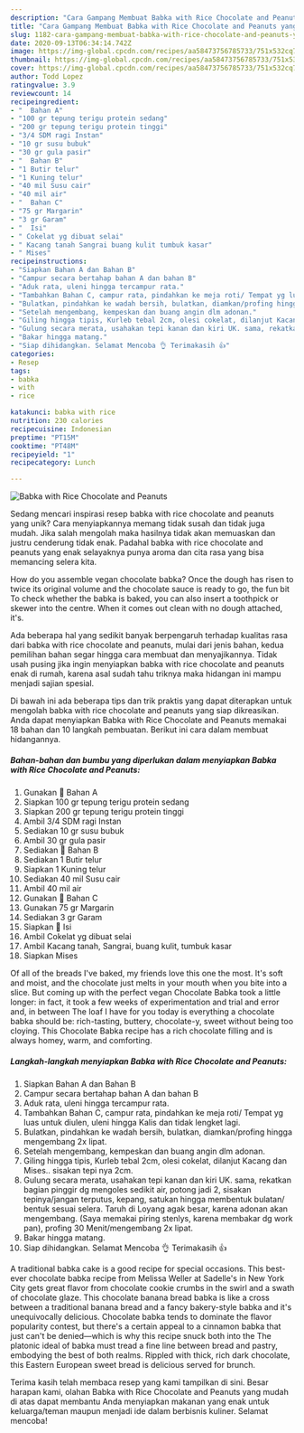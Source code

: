 ```yaml
---
description: "Cara Gampang Membuat Babka with Rice Chocolate and Peanuts yang Bikin Ngiler"
title: "Cara Gampang Membuat Babka with Rice Chocolate and Peanuts yang Bikin Ngiler"
slug: 1182-cara-gampang-membuat-babka-with-rice-chocolate-and-peanuts-yang-bikin-ngiler
date: 2020-09-13T06:34:14.742Z
image: https://img-global.cpcdn.com/recipes/aa58473756785733/751x532cq70/babka-with-rice-chocolate-and-peanuts-foto-resep-utama.jpg
thumbnail: https://img-global.cpcdn.com/recipes/aa58473756785733/751x532cq70/babka-with-rice-chocolate-and-peanuts-foto-resep-utama.jpg
cover: https://img-global.cpcdn.com/recipes/aa58473756785733/751x532cq70/babka-with-rice-chocolate-and-peanuts-foto-resep-utama.jpg
author: Todd Lopez
ratingvalue: 3.9
reviewcount: 14
recipeingredient:
- "  Bahan A"
- "100 gr tepung terigu protein sedang"
- "200 gr tepung terigu protein tinggi"
- "3/4 SDM ragi Instan"
- "10 gr susu bubuk"
- "30 gr gula pasir"
- "  Bahan B"
- "1 Butir telur"
- "1 Kuning telur"
- "40 mil Susu cair"
- "40 mil air"
- "  Bahan C"
- "75 gr Margarin"
- "3 gr Garam"
- "  Isi"
- " Cokelat yg dibuat selai"
- " Kacang tanah Sangrai buang kulit tumbuk kasar"
- " Mises"
recipeinstructions:
- "Siapkan Bahan A dan Bahan B"
- "Campur secara bertahap bahan A dan bahan B"
- "Aduk rata, uleni hingga tercampur rata."
- "Tambahkan Bahan C, campur rata, pindahkan ke meja roti/ Tempat yg luas untuk diulen, uleni hingga Kalis dan tidak lengket lagi."
- "Bulatkan, pindahkan ke wadah bersih, bulatkan, diamkan/profing hingga mengembang 2x lipat."
- "Setelah mengembang, kempeskan dan buang angin dlm adonan."
- "Giling hingga tipis, Kurleb tebal 2cm, olesi cokelat, dilanjut Kacang dan Mises.. sisakan tepi nya 2cm."
- "Gulung secara merata, usahakan tepi kanan dan kiri UK. sama, rekatkan bagian pinggir dg mengoles sedikit air, potong jadi 2, sisakan tepinya/jangan terputus, kepang, satukan hingga membentuk bulatan/ bentuk sesuai selera. Taruh di Loyang agak besar, karena adonan akan mengembang. (Saya memakai piring stenlys, karena membakar dg work pan), profing 30 Menit/mengembang 2x lipat."
- "Bakar hingga matang."
- "Siap dihidangkan. Selamat Mencoba 👌 Terimakasih 👍"
categories:
- Resep
tags:
- babka
- with
- rice

katakunci: babka with rice 
nutrition: 230 calories
recipecuisine: Indonesian
preptime: "PT15M"
cooktime: "PT48M"
recipeyield: "1"
recipecategory: Lunch

---
```



![Babka with Rice Chocolate and Peanuts](https://img-global.cpcdn.com/recipes/aa58473756785733/751x532cq70/babka-with-rice-chocolate-and-peanuts-foto-resep-utama.jpg)

Sedang mencari inspirasi resep babka with rice chocolate and peanuts yang unik? Cara menyiapkannya memang tidak susah dan tidak juga mudah. Jika salah mengolah maka hasilnya tidak akan memuaskan dan justru cenderung tidak enak. Padahal babka with rice chocolate and peanuts yang enak selayaknya punya aroma dan cita rasa yang bisa memancing selera kita.

How do you assemble vegan chocolate babka? Once the dough has risen to twice its original volume and the chocolate sauce is ready to go, the fun bit To check whether the babka is baked, you can also insert a toothpick or skewer into the centre. When it comes out clean with no dough attached, it&#39;s.

Ada beberapa hal yang sedikit banyak berpengaruh terhadap kualitas rasa dari babka with rice chocolate and peanuts, mulai dari jenis bahan, kedua pemilihan bahan segar hingga cara membuat dan menyajikannya. Tidak usah pusing jika ingin menyiapkan babka with rice chocolate and peanuts enak di rumah, karena asal sudah tahu triknya maka hidangan ini mampu menjadi sajian spesial.


Di bawah ini ada beberapa tips dan trik praktis yang dapat diterapkan untuk mengolah babka with rice chocolate and peanuts yang siap dikreasikan. Anda dapat menyiapkan Babka with Rice Chocolate and Peanuts memakai 18 bahan dan 10 langkah pembuatan. Berikut ini cara dalam membuat hidangannya.

<!--inarticleads1-->

##### Bahan-bahan dan bumbu yang diperlukan dalam menyiapkan Babka with Rice Chocolate and Peanuts:

1. Gunakan  📝 Bahan A
1. Siapkan 100 gr tepung terigu protein sedang
1. Siapkan 200 gr tepung terigu protein tinggi
1. Ambil 3/4 SDM ragi Instan
1. Sediakan 10 gr susu bubuk
1. Ambil 30 gr gula pasir
1. Sediakan  📝 Bahan B
1. Sediakan 1 Butir telur
1. Siapkan 1 Kuning telur
1. Sediakan 40 mil Susu cair
1. Ambil 40 mil air
1. Gunakan  📝 Bahan C
1. Gunakan 75 gr Margarin
1. Sediakan 3 gr Garam
1. Siapkan  📝 Isi
1. Ambil  Cokelat yg dibuat selai
1. Ambil  Kacang tanah, Sangrai, buang kulit, tumbuk kasar
1. Siapkan  Mises


Of all of the breads I&#39;ve baked, my friends love this one the most. It&#39;s soft and moist, and the chocolate just melts in your mouth when you bite into a slice. But coming up with the perfect vegan Chocolate Babka took a little longer: in fact, it took a few weeks of experimentation and trial and error and, in between The loaf I have for you today is everything a chocolate babka should be: rich-tasting, buttery, chocolate-y, sweet without being too cloying. This Chocolate Babka recipe has a rich chocolate filling and is always homey, warm, and comforting. 

<!--inarticleads2-->

##### Langkah-langkah menyiapkan Babka with Rice Chocolate and Peanuts:

1. Siapkan Bahan A dan Bahan B
1. Campur secara bertahap bahan A dan bahan B
1. Aduk rata, uleni hingga tercampur rata.
1. Tambahkan Bahan C, campur rata, pindahkan ke meja roti/ Tempat yg luas untuk diulen, uleni hingga Kalis dan tidak lengket lagi.
1. Bulatkan, pindahkan ke wadah bersih, bulatkan, diamkan/profing hingga mengembang 2x lipat.
1. Setelah mengembang, kempeskan dan buang angin dlm adonan.
1. Giling hingga tipis, Kurleb tebal 2cm, olesi cokelat, dilanjut Kacang dan Mises.. sisakan tepi nya 2cm.
1. Gulung secara merata, usahakan tepi kanan dan kiri UK. sama, rekatkan bagian pinggir dg mengoles sedikit air, potong jadi 2, sisakan tepinya/jangan terputus, kepang, satukan hingga membentuk bulatan/ bentuk sesuai selera. Taruh di Loyang agak besar, karena adonan akan mengembang. (Saya memakai piring stenlys, karena membakar dg work pan), profing 30 Menit/mengembang 2x lipat.
1. Bakar hingga matang.
1. Siap dihidangkan. Selamat Mencoba 👌 Terimakasih 👍


A traditional babka cake is a good recipe for special occasions. This best-ever chocolate babka recipe from Melissa Weller at Sadelle&#39;s in New York City gets great flavor from chocolate cookie crumbs in the swirl and a swath of chocolate glaze. This chocolate banana bread babka is like a cross between a traditional banana bread and a fancy bakery-style babka and it&#39;s unequivocally delicious. Chocolate babka tends to dominate the flavor popularity contest, but there&#39;s a certain appeal to a cinnamon babka that just can&#39;t be denied—which is why this recipe snuck both into the The platonic ideal of babka must tread a fine line between bread and pastry, embodying the best of both realms. Rippled with thick, rich dark chocolate, this Eastern European sweet bread is delicious served for brunch. 

Terima kasih telah membaca resep yang kami tampilkan di sini. Besar harapan kami, olahan Babka with Rice Chocolate and Peanuts yang mudah di atas dapat membantu Anda menyiapkan makanan yang enak untuk keluarga/teman maupun menjadi ide dalam berbisnis kuliner. Selamat mencoba!
